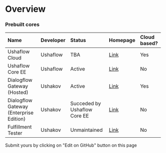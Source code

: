 # Overview

### Prebuilt cores

| Name | Developer | Status | Homepage | Cloud based? |
| :--- | :--- | :--- | :--- | :--- |
| Ushaflow Cloud | Ushaflow | TBA | [Link](https://ushaflow.io) | Yes |
| Ushaflow Core EE | Ushaflow | Active | [Link](https://ushaflow.com) | No |
| Dialogflow Gateway \(Hosted\) | Ushakov | Active | [Link](https://dialogflow.cloud.ushakov.co) | Yes |
| Dialogflow Gateway \(Enterprise Edition\) | Ushakov | Succeded by Ushaflow Core EE | [Link](https://dialogflow.cloud.ushakov.co) | No |
| Fulfillment Tester | Ushakov | Unmaintained | [Link](https://github.com/mishushakov/dialogflow-fulfillment-tester) | No |

Submit yours by clicking on "Edit on GitHub" button on this page

